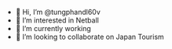 - 👋 Hi, I’m @tungphandl60v
- 👀 I’m interested in Netball
- 🌱 I’m currently working 
- 💞️ I’m looking to collaborate on Japan Tourism


<!---
tungphandl60v/tungphandl60v is a ✨ special ✨ repository because its `README.md` (this file) appears on your GitHub profile.
You can click the Preview link to take a look at your changes.
--->
